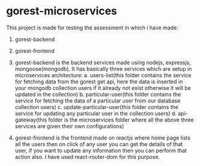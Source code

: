 # gorest-microservices

This project is made for testing the assessment in which i have made:
1. gorest-backend
2. gorest-frontend

1. gorest-backend is the backend services made using nodejs, expressjs, mongoose(mongodb). It has basically three services which are setup in microservices architecture:
a. users-list(this folder contains the service for fetching data from the gorest get api, here the data is inserted in your mongodb collection users if it already not exist otherwise it will be updated in the collection)
b. particular-user(this folder contains the service for fetching the data of a particular user from our database collection users)
c. update-particular-user(this folder contains the service for updating any particular user in the collection users)
d. api-gateway(this folder is the microservices folder where all the above three services are given their own configurations)

2. gorest-frontend is the frontend made on reactjs where home page lists all the users then on click of any user you can get the details of that user, if you want to update any information then you can perform that action also. I have used react-router-dom for this purpose.